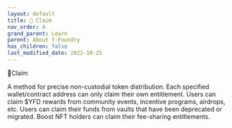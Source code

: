 ```yaml
---
layout: default
title: 💸 Claim
nav_order: 4
grand_parent: Learn
parent: About Y-Foundry
has_children: false
last_modified_date: 2022-10-25
---
```


💸Claim

A method for precise non-custodial token distribution. Each specified wallet/contract address can only claim their own entitlement.
Users can claim $YFD rewards from community events, incentive programs, airdrops, etc.
Users can claim their funds from vaults that have been deprecated or migrated.
Boost NFT holders can claim their fee-sharing entitlements.
